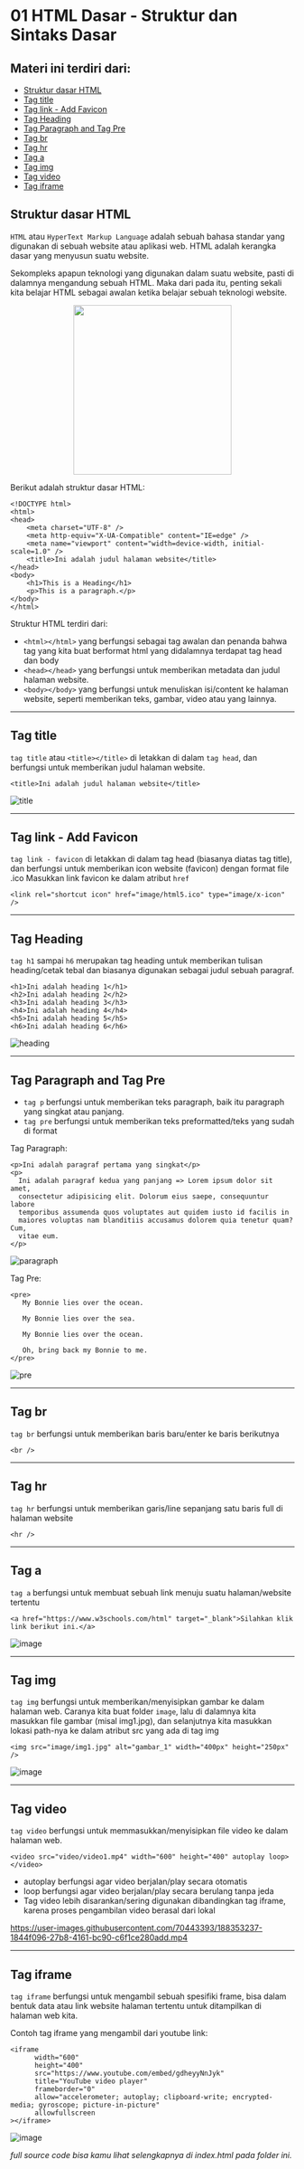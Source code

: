 # 01 HTML Dasar - Struktur dan Sintaks Dasar

## Materi ini terdiri dari:
* [Struktur dasar HTML](https://github.com/Juwono136/SCB_Coding/tree/master/01%20HTML%20Dasar%20-%20Struktur%20dan%20Sintaks%20Dasar#struktur-dasar-html)
* [Tag title](https://github.com/Juwono136/SCB_Coding/tree/master/01%20HTML%20Dasar%20-%20Struktur%20dan%20Sintaks%20Dasar#tag-title)
* [Tag link - Add Favicon](https://github.com/Juwono136/SCB_Coding/tree/master/01%20HTML%20Dasar%20-%20Struktur%20dan%20Sintaks%20Dasar#tag-link---add-favicon)
* [Tag Heading](https://github.com/Juwono136/SCB_Coding/tree/master/01%20HTML%20Dasar%20-%20Struktur%20dan%20Sintaks%20Dasar#tag-heading)
* [Tag Paragraph and Tag Pre](https://github.com/Juwono136/SCB_Coding/tree/master/01%20HTML%20Dasar%20-%20Struktur%20dan%20Sintaks%20Dasar#tag-paragraph-and-tag-pre)
* [Tag br](https://github.com/Juwono136/SCB_Coding/tree/master/01%20HTML%20Dasar%20-%20Struktur%20dan%20Sintaks%20Dasar#tag-br)
* [Tag hr](https://github.com/Juwono136/SCB_Coding/tree/master/01%20HTML%20Dasar%20-%20Struktur%20dan%20Sintaks%20Dasar#tag-hr)
* [Tag a](https://github.com/Juwono136/SCB_Coding/tree/master/01%20HTML%20Dasar%20-%20Struktur%20dan%20Sintaks%20Dasar#tag-a)
* [Tag img](https://github.com/Juwono136/SCB_Coding/tree/master/01%20HTML%20Dasar%20-%20Struktur%20dan%20Sintaks%20Dasar#tag-img)
* [Tag video](https://github.com/Juwono136/SCB_Coding/tree/master/01%20HTML%20Dasar%20-%20Struktur%20dan%20Sintaks%20Dasar#tag-video)
* [Tag iframe](https://github.com/Juwono136/SCB_Coding/tree/master/01%20HTML%20Dasar%20-%20Struktur%20dan%20Sintaks%20Dasar#tag-iframe)

## Struktur dasar HTML
`HTML` atau `HyperText Markup Language` adalah sebuah bahasa standar yang digunakan di sebuah website atau aplikasi web. HTML adalah kerangka dasar yang menyusun suatu website. 

Sekompleks apapun teknologi yang digunakan dalam suatu website, pasti di dalamnya mengandung sebuah HTML. Maka dari pada itu, penting sekali kita belajar HTML sebagai awalan ketika belajar sebuah teknologi website.

<div align="center">
    <img src="https://user-images.githubusercontent.com/70443393/189566212-66b99088-4643-4b95-b320-d665eaf5a5d2.png" width="280" height="300" />
</div>

Berikut adalah struktur dasar HTML:
```html5
<!DOCTYPE html>
<html>
<head>
    <meta charset="UTF-8" />
    <meta http-equiv="X-UA-Compatible" content="IE=edge" />
    <meta name="viewport" content="width=device-width, initial-scale=1.0" />
    <title>Ini adalah judul halaman website</title>
</head>
<body>
    <h1>This is a Heading</h1>
    <p>This is a paragraph.</p>
</body>
</html>
```

Struktur HTML terdiri dari:
* `<html></html>` yang berfungsi sebagai tag awalan dan penanda bahwa tag yang kita buat berformat html yang didalamnya terdapat tag head dan body
* `<head></head>` yang berfungsi untuk memberikan metadata dan judul halaman website.
* `<body></body>` yang berfungsi untuk menuliskan isi/content ke halaman website, seperti memberikan teks, gambar, video atau yang lainnya.

___

## Tag title
`tag title` atau `<title></title>` di letakkan di dalam `tag head`, dan berfungsi untuk memberikan judul halaman website.

```html5
<title>Ini adalah judul halaman website</title>
```
![title](https://user-images.githubusercontent.com/70443393/189567682-fb41379d-a3a8-40fe-b77c-cadeb20836a1.jpg)

___

## Tag link - Add Favicon
`tag link - favicon` di letakkan di dalam tag head (biasanya diatas tag title), dan berfungsi untuk memberikan icon website (favicon) dengan format file .ico
Masukkan link favicon ke dalam atribut `href`

```html5
<link rel="shortcut icon" href="image/html5.ico" type="image/x-icon" />
```
___

## Tag Heading
`tag h1` sampai `h6` merupakan tag heading untuk memberikan tulisan heading/cetak tebal dan biasanya digunakan sebagai judul sebuah paragraf.

```html5
<h1>Ini adalah heading 1</h1>
<h2>Ini adalah heading 2</h2>
<h3>Ini adalah heading 3</h3>
<h4>Ini adalah heading 4</h4>
<h5>Ini adalah heading 5</h5>
<h6>Ini adalah heading 6</h6>
```

![heading](https://user-images.githubusercontent.com/70443393/188074622-1c922f3e-257f-44c6-9eb2-18c8e6d6a3d6.jpg)

___

## Tag Paragraph and Tag Pre
* `tag p` berfungsi untuk memberikan teks paragraph, baik itu paragraph yang singkat atau panjang.
* `tag pre` berfungsi untuk memberikan teks preformatted/teks yang sudah di format

Tag Paragraph:
```html5
<p>Ini adalah paragraf pertama yang singkat</p>
<p>
  Ini adalah paragraf kedua yang panjang => Lorem ipsum dolor sit amet,
  consectetur adipisicing elit. Dolorum eius saepe, consequuntur labore
  temporibus assumenda quos voluptates aut quidem iusto id facilis in
  maiores voluptas nam blanditiis accusamus dolorem quia tenetur quam? Cum,
  vitae eum.
</p>
```

![paragraph](https://user-images.githubusercontent.com/70443393/188075621-4eb1c430-386c-4522-af7a-2d28bc860a57.jpg)

Tag Pre:
```html5
<pre>
   My Bonnie lies over the ocean.

   My Bonnie lies over the sea.

   My Bonnie lies over the ocean.

   Oh, bring back my Bonnie to me.
</pre>
```

![pre](https://user-images.githubusercontent.com/70443393/188075660-99c02f0b-5aa9-4693-9734-8722ef3ecca2.jpg)

___

## Tag br
`tag br` berfungsi untuk memberikan baris baru/enter ke baris berikutnya

```html5
<br />
```
___

## Tag hr
`tag hr` berfungsi untuk memberikan garis/line sepanjang satu baris full di halaman website

```html5
<hr />
```
___

## Tag a
`tag a` berfungsi untuk membuat sebuah link menuju suatu halaman/website tertentu
```html5
<a href="https://www.w3schools.com/html" target="_blank">Silahkan klik link berikut ini.</a>
```

![image](https://user-images.githubusercontent.com/70443393/188352101-2e731653-397f-4ac5-9dcc-7ed55d67bee9.png)

___

## Tag img
`tag img` berfungsi untuk memberikan/menyisipkan gambar ke dalam halaman web.
Caranya kita buat folder `image`, lalu di dalamnya kita masukkan file gambar (misal img1.jpg), dan selanjutnya kita masukkan lokasi path-nya ke dalam atribut src yang ada di tag img
```html5
<img src="image/img1.jpg" alt="gambar_1" width="400px" height="250px" />
```

![image](https://user-images.githubusercontent.com/70443393/188352532-3c9138a6-e71c-4cab-9fb3-603e8f84c94c.png)

___

## Tag video
`tag video` berfungsi untuk memmasukkan/menyisipkan file video ke dalam halaman web.
```html5
<video src="video/video1.mp4" width="600" height="400" autoplay loop></video>
```

* autoplay berfungsi agar video berjalan/play secara otomatis
* loop berfungsi agar video berjalan/play secara berulang tanpa jeda
* Tag video lebih disarankan/sering digunakan dibandingkan tag iframe, karena proses pengambilan video berasal dari lokal

https://user-images.githubusercontent.com/70443393/188353237-1844f096-27b8-4161-bc90-c6f1ce280add.mp4

___

## Tag iframe
`tag iframe` berfungsi untuk mengambil sebuah spesifiki frame, bisa dalam bentuk data atau link website halaman tertentu untuk ditampilkan di halaman web kita.

Contoh tag iframe yang mengambil dari youtube link:
```html5
<iframe
      width="600"
      height="400"
      src="https://www.youtube.com/embed/gdheyyNnJyk"
      title="YouTube video player"
      frameborder="0"
      allow="accelerometer; autoplay; clipboard-write; encrypted-media; gyroscope; picture-in-picture"
      allowfullscreen
></iframe>
```

![image](https://user-images.githubusercontent.com/70443393/188354364-8c5f9340-3a41-4868-baf4-86cb21e96694.png)


*full source code bisa kamu lihat selengkapnya di index.html pada folder ini.*
